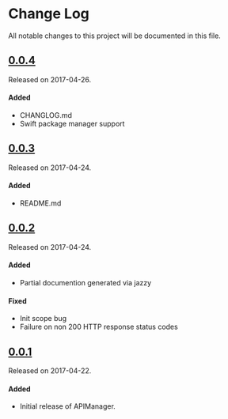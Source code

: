 # Change Log
All notable changes to this project will be documented in this file.


## [0.0.4](https://github.com/rauhul/APIManager/releases/tag/0.0.4)
Released on 2017-04-26.

#### Added
- CHANGLOG.md
- Swift package manager support


## [0.0.3](https://github.com/rauhul/APIManager/releases/tag/0.0.3)
Released on 2017-04-24.

#### Added
- README.md


## [0.0.2](https://github.com/rauhul/APIManager/releases/tag/0.0.2)
Released on 2017-04-24.

#### Added
- Partial documention generated via jazzy

#### Fixed
- Init scope bug
- Failure on non 200 HTTP response status codes


## [0.0.1](https://github.com/rauhul/APIManager/releases/tag/0.0.1)
Released on 2017-04-22.

#### Added
- Initial release of APIManager.
